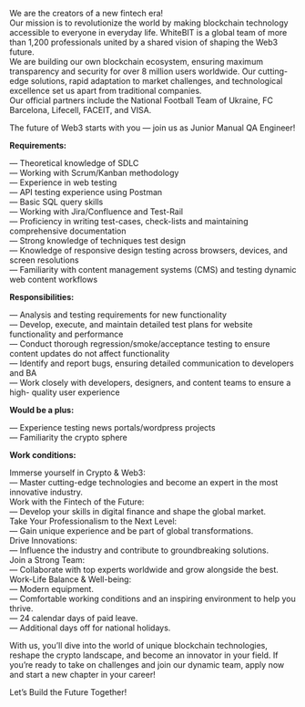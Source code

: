 We are the creators of a new fintech era!  
Our mission is to revolutionize the world by making blockchain technology
accessible to everyone in everyday life. WhiteBIT is a global team of more
than 1,200 professionals united by a shared vision of shaping the Web3 future.  
We are building our own blockchain ecosystem, ensuring maximum transparency
and security for over 8 million users worldwide. Our cutting-edge solutions,
rapid adaptation to market challenges, and technological excellence set us
apart from traditional companies.  
Our official partners include the National Football Team of Ukraine, FC
Barcelona, Lifecell, FACEIT, and VISA.

The future of Web3 starts with you — join us as Junior Manual QA Engineer!

**Requirements:**  
  
— Theoretical knowledge of SDLC  
— Working with Scrum/Kanban methodology  
— Experience in web testing  
— API testing experience using Postman  
— Basic SQL query skills  
— Working with Jira/Confluence and Test-Rail  
— Proficiency in writing test-cases, check-lists and maintaining comprehensive
documentation  
— Strong knowledge of techniques test design  
— Knowledge of responsive design testing across browsers, devices, and screen
resolutions  
— Familiarity with content management systems (CMS) and testing dynamic web
content workflows

**Responsibilities:**  
  
— Analysis and testing requirements for new functionality  
— Develop, execute, and maintain detailed test plans for website functionality
and performance  
— Conduct thorough regression/smoke/acceptance testing to ensure content
updates do not affect functionality  
— Identify and report bugs, ensuring detailed communication to developers and
BA  
— Work closely with developers, designers, and content teams to ensure a high-
quality user experience

**Would be a plus:**

— Experience testing news portals/wordpress projects  
— Familiarity the crypto sphere

**Work conditions:**  
  
Immerse yourself in Crypto & Web3:  
— Master cutting-edge technologies and become an expert in the most innovative
industry.  
Work with the Fintech of the Future:  
— Develop your skills in digital finance and shape the global market.  
Take Your Professionalism to the Next Level:  
— Gain unique experience and be part of global transformations.  
Drive Innovations:  
— Influence the industry and contribute to groundbreaking solutions.  
Join a Strong Team:  
— Collaborate with top experts worldwide and grow alongside the best.  
Work-Life Balance & Well-being:  
— Modern equipment.  
— Comfortable working conditions and an inspiring environment to help you
thrive.  
— 24 calendar days of paid leave.  
— Additional days off for national holidays.  
  
With us, you’ll dive into the world of unique blockchain technologies, reshape
the crypto landscape, and become an innovator in your field. If you’re ready
to take on challenges and join our dynamic team, apply now and start a new
chapter in your career!  
  
Let’s Build the Future Together!